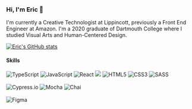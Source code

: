 ### Hi, I'm Eric 🖖

I'm currently a Creative Technologist at Lippincott, previously a Front End Engineer at Amazon. I'm a 2020 graduate of Dartmouth College where I studied Visual Arts and Human-Centered Design.

  [![Eric's GitHub stats](https://github-readme-stats.vercel.app/api?username=ewang0&show_icons=true&theme=dark)](https://github.com/anuraghazra/github-readme-stats)
#### Skills 
<p>
  <img alt="TypeScript" src="https://img.shields.io/badge/typescript%20-%23318ce7.svg?&style=for-the-badge&logo=typescript&logoColor=white" />
  <img alt="JavaScript" src="https://img.shields.io/badge/javascript%20-%23323330.svg?&style=for-the-badge&logo=javascript&logoColor=%23F7DF1E"/>
  <img alt="React" src="https://img.shields.io/badge/react%20-%2320232a.svg?&style=for-the-badge&logo=react&logoColor=%2361DAFB"/>
  <img src="https://img.shields.io/badge/React_Router-CA4245?style=for-the-badge&logo=react-router&logoColor=white"/>
  <img alt="HTML5" src="https://img.shields.io/badge/html5%20-%23E34F26.svg?&style=for-the-badge&logo=html5&logoColor=white"/>
  <img alt="CSS3" src="https://img.shields.io/badge/css3%20-%231572B6.svg?&style=for-the-badge&logo=css3&logoColor=white"/>
  <img alt="SASS" src="https://img.shields.io/badge/SASS%20-hotpink.svg?&style=for-the-badge&logo=SASS&logoColor=white"/><br></br>
  <img alt="Cypress.io" src="https://camo.githubusercontent.com/bd9c528263673db09f67bcf3445ba8e5512cfb6829e966a31ef7a378933b231a/68747470733a2f2f696d672e736869656c64732e696f2f62616467652f2d437970726573732e696f2d626c61636b3f7374796c653d666f722d7468652d6261646765266c6f676f3d637970726573732e696f266c6f676f436f6c6f723d7768697465"/>
  <img alt="Mocha" src="https://img.shields.io/badge/-mocha-8D6748?logo=mocha&logoColor=white&style=for-the-badge"/>
  <img alt="Chai" src="https://img.shields.io/badge/-chai-F7EFDF?logo=chai&logoColor=A30701&style=for-the-badge"/><br></br>
  <img alt="Figma" src="https://img.shields.io/badge/Figma-F24E1E?style=for-the-badge&logo=figma&logoColor=white"/>
</p>

<!--
**ewang0/ewang0** is a ✨ _special_ ✨ repository because its `README.md` (this file) appears on your GitHub profile.

Here are some ideas to get you started:

- 🔭 I’m currently working on ...
- 🌱 I’m currently learning ...
- 👯 I’m looking to collaborate on ...
- 🤔 I’m looking for help with ...
- 💬 Ask me about ...
- 📫 How to reach me: ...
- 😄 Pronouns: ...
- ⚡ Fun fact: ...
-->
